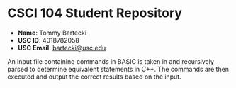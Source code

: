# CSCI 104 Student Repository

- **Name**: Tommy Bartecki
- **USC ID**: 4018782058
- **USC Email**: bartecki@usc.edu

An input file containing commands in BASIC is taken in and recursively parsed to determine equivalent statements in C++. The commands are then executed and output the correct results based on the input.
